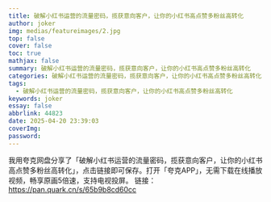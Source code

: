 ```yaml
---
title: 破解小红书运营的流量密码，揽获意向客户，让你的小红书高点赞多粉丝高转化
author: joker
img: medias/featureimages/2.jpg
top: false
cover: false
toc: true
mathjax: false
summary: 破解小红书运营的流量密码，揽获意向客户，让你的小红书高点赞多粉丝高转化
categories: 破解小红书运营的流量密码，揽获意向客户，让你的小红书高点赞多粉丝高转化
tags:
  - 破解小红书运营的流量密码，揽获意向客户，让你的小红书高点赞多粉丝高转化
keywords: joker
essay: false
abbrlink: 44823
date: 2025-04-20 23:39:03
coverImg:
password:
---
```


我用夸克网盘分享了「破解小红书运营的流量密码，揽获意向客户，让你的小红书高点赞多粉丝高转化」，点击链接即可保存。打开「夸克APP」，无需下载在线播放视频，畅享原画5倍速，支持电视投屏。
链接：https://pan.quark.cn/s/65b9b8cd60cc
